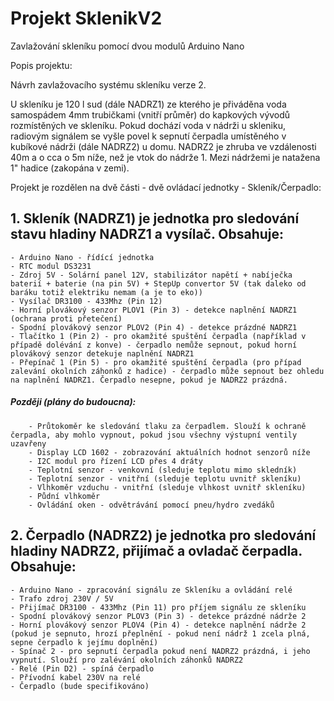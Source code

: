 # Projekt SklenikV2
Zavlažování skleníku pomocí dvou modulů Arduino Nano

Popis projektu:

Návrh zavlažovacího systému skleníku verze 2.

U skleníku je 120 l sud (dále NADRZ1) ze kterého je přiváděna voda samospádem 4mm trubičkami (vnitří průměr) do kapkových vývodů rozmístěných ve skleníku.
Pokud dochází voda v nádrži u skleniku, radiovým signálem se vyšle povel k sepnutí čerpadla umístěného v kubíkové nádrži (dále NADRZ2) u domu. NADRZ2 je zhruba ve vzdálenosti 40m a o cca o 5m níže, než je vtok do nádrže 1. Mezi nádržemi je natažena 1" hadice (zakopána v zemi).

Projekt je rozdělen na dvě části - dvě ovládací jednotky - Skleník/Čerpadlo:

## 1. Skleník (NADRZ1) je jednotka pro sledování stavu hladiny NADRZ1 a vysílač. Obsahuje:
    - Arduino Nano - řídící jednotka
    - RTC modul DS3231
    - Zdroj 5V - Solární panel 12V, stabilizátor napětí + nabíječka baterií + baterie (na pin 5V) + StepUp convertor 5V (tak daleko od baráku totiž elektriku nemam (a je to eko))
    - Vysílač DR3100 - 433Mhz (Pin 12)
    - Horní plovákový senzor PLOV1 (Pin 3) - detekce naplnění NADRZ1 (ochrana proti přetečení)
    - Spodní plovákový senzor PLOV2 (Pin 4) - detekce prázdné NADRZ1
    - Tlačítko 1 (Pin 2) - pro okamžité spuštění čerpadla (například v případě dolévání z konve) - čerpadlo nemůže sepnout, pokud horní   plovákový senzor detekuje naplnění NADRZ1
    - Přepínač 1 (Pin 5) - pro okamžité spuštění čerpadla (pro případ zalevání okolních záhonků z hadice) - čerpadlo může sepnout bez ohledu na naplnění NADRZ1. Čerpadlo nesepne, pokud je NADRZ2 prázdná.
    
 #####  Později (plány do budoucna):
        - Průtokoměr ke sledování tlaku za čerpadlem. Slouží k ochraně čerpadla, aby mohlo vypnout, pokud jsou všechny výstupní ventily uzavřeny
        - Display LCD 1602 - zobrazování aktuálních hodnot senzorů níže
        - I2C modul pro řízení LCD přes 4 dráty
        - Teplotní senzor - venkovní (sleduje teplotu mimo skledník)
        - Teplotní senzor - vnitřní (sleduje teplotu uvnitř skleníku)
        - Vlhkoměr vzduchu - vnitřní (sleduje vlhkost uvnitř skleníku)
        - Půdní vlhkoměr
        - Ovládání oken - odvětrávání pomocí pneu/hydro zvedáků
    
## 2. Čerpadlo (NADRZ2) je jednotka pro sledování hladiny NADRZ2, přijímač a ovladač čerpadla. Obsahuje:
    - Arduino Nano - zpracování signálu ze Skleníku a ovládání relé
    - Trafo zdroj 230V / 5V
    - Přijímač DR3100 - 433Mhz (Pin 11) pro příjem signálu ze skleníku
    - Spodní plovákový senzor PLOV3 (Pin 3) - detekce prázdné nádrže 2
    - Horní plovákový senzor PLOV4 (Pin 4) - detekce naplnění nádrže 2 (pokud je sepnuto, hrozí přeplnění - pokud není nádrž 1 zcela plná, sepne čerpadlo k jejímu doplnění)
    - Spínač 2 - pro sepnutí čerpadla pokud není NADRZ2 prázdná, i jeho vypnutí. Slouží pro zalévání okolních záhonků NADRZ2
    - Relé (Pin D2) - spíná čerpadlo
    - Přívodní kabel 230V na relé 
    - Čerpadlo (bude specifikováno)
